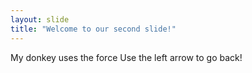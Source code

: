 ```yaml
---
layout: slide
title: "Welcome to our second slide!"
---
```

My donkey uses the force
Use the left arrow to go back!
